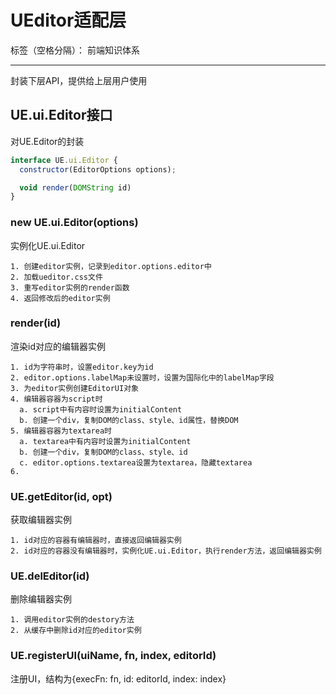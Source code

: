 # UEditor适配层

标签（空格分隔）： 前端知识体系

---

封装下层API，提供给上层用户使用

## UE.ui.Editor接口

对UE.Editor的封装

```javascript
interface UE.ui.Editor {
  constructor(EditorOptions options);

  void render(DOMString id)
}
```

### new UE.ui.Editor(options)

实例化UE.ui.Editor

```
1. 创建editor实例，记录到editor.options.editor中
2. 加载ueditor.css文件
3. 重写editor实例的render函数
4. 返回修改后的editor实例
```

### render(id)

渲染id对应的编辑器实例

```
1. id为字符串时，设置editor.key为id
2. editor.options.labelMap未设置时，设置为国际化中的labelMap字段
3. 为editor实例创建EditorUI对象
4. 编辑器容器为script时
  a. script中有内容时设置为initialContent
  b. 创建一个div，复制DOM的class、style、id属性，替换DOM
5. 编辑器容器为textarea时
  a. textarea中有内容时设置为initialContent
  b. 创建一个div，复制DOM的class、style、id
  c. editor.options.textarea设置为textarea，隐藏textarea
6.
```

### UE.getEditor(id, opt)

获取编辑器实例

```
1. id对应的容器有编辑器时，直接返回编辑器实例
2. id对应的容器没有编辑器时，实例化UE.ui.Editor，执行render方法，返回编辑器实例
```

### UE.delEditor(id)

删除编辑器实例

```
1. 调用editor实例的destory方法
2. 从缓存中删除id对应的editor实例
```

### UE.registerUI(uiName, fn, index, editorId)

注册UI，结构为{execFn: fn, id: editorId, index: index}
